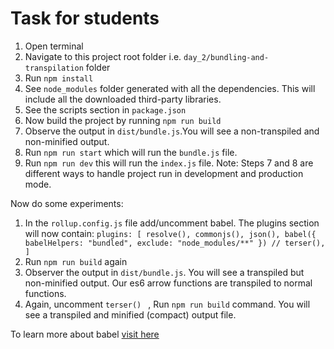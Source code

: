 
# Task for students

1. Open terminal 
2. Navigate to this project root folder i.e. `day_2/bundling-and-transpilation` folder 
3. Run `npm install`
4. See `node_modules` folder generated with all the dependencies. This will include all the downloaded third-party libraries.
5. See the scripts section in  `package.json` 
6. Now build the project by running `npm run build`
7. Observe the output in `dist/bundle.js`.You will see a non-transpiled and non-minified output.
8. Run `npm run start` which will run the `bundle.js` file.
9. Run `npm run dev` this will run the `index.js` file. 
Note: Steps 7 and 8 are different ways to handle project run in development and production mode.

Now do some experiments:
   1. In the `rollup.config.js` file add/uncomment babel. The plugins section will now contain:
    ```
    plugins: [
        resolve(),
        commonjs(),
        json(),
        babel({ babelHelpers: "bundled", exclude: "node_modules/**" })
        // terser(),
        ]
    ```
   2. Run `npm run build` again
   3. Observer the output in `dist/bundle.js`. You will see a transpiled but non-minified output. Our es6 arrow functions are transpiled to normal functions.
   4. Again, uncomment `terser() ` , Run `npm run build` command. You will see a transpiled and minified (compact) output file.


To learn more about babel [visit here](https://babeljs.io/docs/)